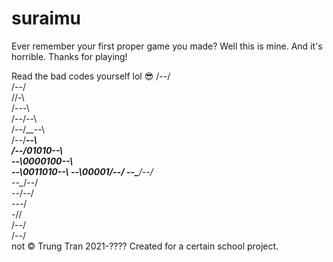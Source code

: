 # suraimu
Ever remember your first proper game you made? Well this is mine. And it's horrible. Thanks for playing!

Read the bad codes yourself lol :sunglasses:
        /--/      
       /--/       
      //-\        
     /-\--\       
    /--/\--\      
   /--/__\--\     
  /--/____\--\    
 /--/_01010\--\   
 \--\0000100\--\  
  \--\0011010\--\ 
   \--\00001_/--/ 
    \--\____/--/  
     \--\__/--/   
      \--\/--/    
       \--\-/     
        \-//      
       /--/       
      /--/        
 not © Trung Tran 2021-????
Created for a certain school project.
